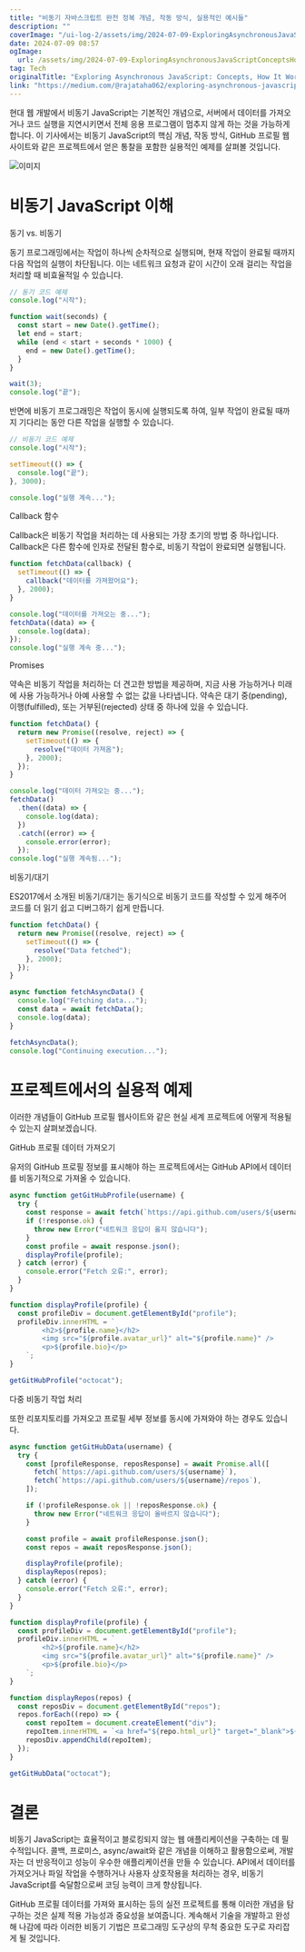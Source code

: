 ```yaml
---
title: "비동기 자바스크립트 완전 정복 개념, 작동 방식, 실용적인 예시들"
description: ""
coverImage: "/ui-log-2/assets/img/2024-07-09-ExploringAsynchronousJavaScriptConceptsHowItWorksandPracticalExamples_0.png"
date: 2024-07-09 08:57
ogImage:
  url: /assets/img/2024-07-09-ExploringAsynchronousJavaScriptConceptsHowItWorksandPracticalExamples_0.png
tag: Tech
originalTitle: "Exploring Asynchronous JavaScript: Concepts, How It Works, and Practical Examples"
link: "https://medium.com/@rajataha062/exploring-asynchronous-javascript-concepts-how-it-works-and-practical-examples-ea35dcd5b0d6"
---
```


현대 웹 개발에서 비동기 JavaScript는 기본적인 개념으로, 서버에서 데이터를 가져오거나 코드 실행을 지연시키면서 전체 응용 프로그램이 멈추지 않게 하는 것을 가능하게 합니다. 이 기사에서는 비동기 JavaScript의 핵심 개념, 작동 방식, GitHub 프로필 웹사이트와 같은 프로젝트에서 얻은 통찰을 포함한 실용적인 예제를 살펴볼 것입니다.

![이미지](/ui-log-2/assets/img/2024-07-09-ExploringAsynchronousJavaScriptConceptsHowItWorksandPracticalExamples_0.png)

# 비동기 JavaScript 이해

동기 vs. 비동기

<!-- ui-log 수평형 -->

<ins class="adsbygoogle"
  style="display:block"
  data-ad-client="ca-pub-4877378276818686"
  data-ad-slot="9743150776"
  data-ad-format="auto"
  data-full-width-responsive="true"></ins>

  <script>
  (adsbygoogle = window.adsbygoogle || []).push({});
  </script>

동기 프로그래밍에서는 작업이 하나씩 순차적으로 실행되며, 현재 작업이 완료될 때까지 다음 작업의 실행이 차단됩니다. 이는 네트워크 요청과 같이 시간이 오래 걸리는 작업을 처리할 때 비효율적일 수 있습니다.

```js
// 동기 코드 예제
console.log("시작");

function wait(seconds) {
  const start = new Date().getTime();
  let end = start;
  while (end < start + seconds * 1000) {
    end = new Date().getTime();
  }
}

wait(3);
console.log("끝");
```

반면에 비동기 프로그래밍은 작업이 동시에 실행되도록 하여, 일부 작업이 완료될 때까지 기다리는 동안 다른 작업을 실행할 수 있습니다.

```js
// 비동기 코드 예제
console.log("시작");

setTimeout(() => {
  console.log("끝");
}, 3000);

console.log("실행 계속...");
```

<!-- ui-log 수평형 -->

<ins class="adsbygoogle"
  style="display:block"
  data-ad-client="ca-pub-4877378276818686"
  data-ad-slot="9743150776"
  data-ad-format="auto"
  data-full-width-responsive="true"></ins>

  <script>
  (adsbygoogle = window.adsbygoogle || []).push({});
  </script>

Callback 함수

Callback은 비동기 작업을 처리하는 데 사용되는 가장 초기의 방법 중 하나입니다. Callback은 다른 함수에 인자로 전달된 함수로, 비동기 작업이 완료되면 실행됩니다.

```js
function fetchData(callback) {
  setTimeout(() => {
    callback("데이터를 가져왔어요");
  }, 2000);
}

console.log("데이터를 가져오는 중...");
fetchData((data) => {
  console.log(data);
});
console.log("실행 계속 중...");
```

Promises

<!-- ui-log 수평형 -->

<ins class="adsbygoogle"
  style="display:block"
  data-ad-client="ca-pub-4877378276818686"
  data-ad-slot="9743150776"
  data-ad-format="auto"
  data-full-width-responsive="true"></ins>

  <script>
  (adsbygoogle = window.adsbygoogle || []).push({});
  </script>

약속은 비동기 작업을 처리하는 더 견고한 방법을 제공하며, 지금 사용 가능하거나 미래에 사용 가능하거나 아예 사용할 수 없는 값을 나타냅니다. 약속은 대기 중(pending), 이행(fulfilled), 또는 거부된(rejected) 상태 중 하나에 있을 수 있습니다.

```js
function fetchData() {
  return new Promise((resolve, reject) => {
    setTimeout(() => {
      resolve("데이터 가져옴");
    }, 2000);
  });
}

console.log("데이터 가져오는 중...");
fetchData()
  .then((data) => {
    console.log(data);
  })
  .catch((error) => {
    console.error(error);
  });
console.log("실행 계속됨...");
```

비동기/대기

ES2017에서 소개된 비동기/대기는 동기식으로 비동기 코드를 작성할 수 있게 해주어 코드를 더 읽기 쉽고 디버그하기 쉽게 만듭니다.

<!-- ui-log 수평형 -->

<ins class="adsbygoogle"
  style="display:block"
  data-ad-client="ca-pub-4877378276818686"
  data-ad-slot="9743150776"
  data-ad-format="auto"
  data-full-width-responsive="true"></ins>

  <script>
  (adsbygoogle = window.adsbygoogle || []).push({});
  </script>

```js
function fetchData() {
  return new Promise((resolve, reject) => {
    setTimeout(() => {
      resolve("Data fetched");
    }, 2000);
  });
}

async function fetchAsyncData() {
  console.log("Fetching data...");
  const data = await fetchData();
  console.log(data);
}

fetchAsyncData();
console.log("Continuing execution...");
```

# 프로젝트에서의 실용적 예제

이러한 개념들이 GitHub 프로필 웹사이트와 같은 현실 세계 프로젝트에 어떻게 적용될 수 있는지 살펴보겠습니다.

GitHub 프로필 데이터 가져오기

<!-- ui-log 수평형 -->

<ins class="adsbygoogle"
  style="display:block"
  data-ad-client="ca-pub-4877378276818686"
  data-ad-slot="9743150776"
  data-ad-format="auto"
  data-full-width-responsive="true"></ins>

  <script>
  (adsbygoogle = window.adsbygoogle || []).push({});
  </script>

유저의 GitHub 프로필 정보를 표시해야 하는 프로젝트에서는 GitHub API에서 데이터를 비동기적으로 가져올 수 있습니다.

```js
async function getGitHubProfile(username) {
  try {
    const response = await fetch(`https://api.github.com/users/${username}`);
    if (!response.ok) {
      throw new Error("네트워크 응답이 옳지 않습니다");
    }
    const profile = await response.json();
    displayProfile(profile);
  } catch (error) {
    console.error("Fetch 오류:", error);
  }
}

function displayProfile(profile) {
  const profileDiv = document.getElementById("profile");
  profileDiv.innerHTML = `
        <h2>${profile.name}</h2>
        <img src="${profile.avatar_url}" alt="${profile.name}" />
        <p>${profile.bio}</p>
    `;
}

getGitHubProfile("octocat");
```

다중 비동기 작업 처리

또한 리포지토리를 가져오고 프로필 세부 정보를 동시에 가져와야 하는 경우도 있습니다.

<!-- ui-log 수평형 -->

<ins class="adsbygoogle"
  style="display:block"
  data-ad-client="ca-pub-4877378276818686"
  data-ad-slot="9743150776"
  data-ad-format="auto"
  data-full-width-responsive="true"></ins>

  <script>
  (adsbygoogle = window.adsbygoogle || []).push({});
  </script>

```js
async function getGitHubData(username) {
  try {
    const [profileResponse, reposResponse] = await Promise.all([
      fetch(`https://api.github.com/users/${username}`),
      fetch(`https://api.github.com/users/${username}/repos`),
    ]);

    if (!profileResponse.ok || !reposResponse.ok) {
      throw new Error("네트워크 응답이 올바르지 않습니다");
    }

    const profile = await profileResponse.json();
    const repos = await reposResponse.json();

    displayProfile(profile);
    displayRepos(repos);
  } catch (error) {
    console.error("Fetch 오류:", error);
  }
}

function displayProfile(profile) {
  const profileDiv = document.getElementById("profile");
  profileDiv.innerHTML = `
        <h2>${profile.name}</h2>
        <img src="${profile.avatar_url}" alt="${profile.name}" />
        <p>${profile.bio}</p>
    `;
}

function displayRepos(repos) {
  const reposDiv = document.getElementById("repos");
  repos.forEach((repo) => {
    const repoItem = document.createElement("div");
    repoItem.innerHTML = `<a href="${repo.html_url}" target="_blank">${repo.name}</a>`;
    reposDiv.appendChild(repoItem);
  });
}

getGitHubData("octocat");
```

# 결론

비동기 JavaScript는 효율적이고 블로킹되지 않는 웹 애플리케이션을 구축하는 데 필수적입니다. 콜백, 프로미스, async/await와 같은 개념을 이해하고 활용함으로써, 개발자는 더 반응적이고 성능이 우수한 애플리케이션을 만들 수 있습니다. API에서 데이터를 가져오거나 파일 작업을 수행하거나 사용자 상호작용을 처리하는 경우, 비동기 JavaScript를 숙달함으로써 코딩 능력이 크게 향상됩니다.

GitHub 프로필 데이터를 가져와 표시하는 등의 실전 프로젝트를 통해 이러한 개념을 탐구하는 것은 실제 적용 가능성과 중요성을 보여줍니다. 계속해서 기술을 개발하고 완성해 나감에 따라 이러한 비동기 기법은 프로그래밍 도구상의 무척 중요한 도구로 자리잡게 될 것입니다.
